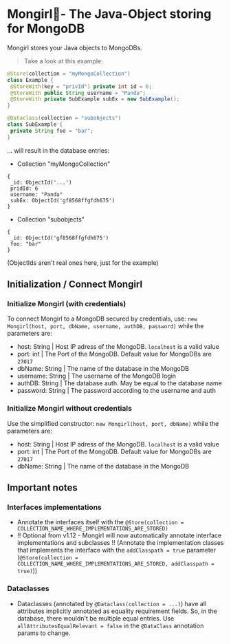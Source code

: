 # Mongirl💾- The Java-Object storing for MongoDB
Mongirl stores your Java objects to MongoDBs.
> Take a look at this example:
```java
@Store(collection = "myMongoCollection")
class Example {
 @StoreWith(key = "privId") private int id = 6;
 @StoreWith public String username = "Panda";
 @StoreWith private SubExample subEx = new SubExample();
}

@Dataclass(collection = "subobjects")
class SubExample {
 private String foo = "bar";
}
```
... will result in the database entries:
+ Collection "myMongoCollection"
```
{
 _id: ObjectId('...')
 pridId: 6
 username: "Panda"
 subEx: ObjectId('gf8568ffgfdh675')
}
```
+ Collection "subobjects"
```
{
 _id: ObjectId('gf8568ffgfdh675')
 foo: "bar"
}
```
(ObjectIds aren't real ones here, just for the example)

## Initialization / Connect Mongirl
### Initialize Mongirl (with credentials)
To connect Mongirl to a MongoDB secured by credentials, use:
```new Mongirl(host, port, dbName, username, authDB, password)```
while the parameters are:
+ host: String     | Host IP adress of the MongoDB. ``localhost`` is a valid value
+ port: int        | The Port of the MongoDB. Default value for MongoDBs are ``27017``
+ dbName: String   | The name of the database in the MongoDB
+ username: String | The username of the MongoDB login
+ authDB: String   | The database auth. May be equal to the database name
+ password: String | The password according to the username and auth

### Initialize Mongirl without credentials
Use the simplified constructor:
```new Mongirl(host, port, dbName)```
while the parameters are:
+ host: String     | Host IP adress of the MongoDB. ``localhost`` is a valid value
+ port: int        | The Port of the MongoDB. Default value for MongoDBs are ``27017``
+ dbName: String   | The name of the database in the MongoDB

## Important notes
### Interfaces implementations
 + Annotate the interfaces itself with the ```@Store(collection = COLLECTION_NAME_WHERE_IMPLEMENTATIONS_ARE_STORED)```
 + !! Optional from v1.12 - Mongirl will now automatically annotate interface implementations and subclasses !! (Annotate the implementation classes that implements the interface with the
 ```addClasspath = true``` parameter (``@Store(collection = COLLECTION_NAME_WHERE_IMPLEMENTATIONS_ARE_STORED, addClasspath = true)``))
 
### Dataclasses
 + Dataclasses (annotated by ```@Dataclass(collection = ...)```) have all attributes implicitly annotated as equality requirement fields.
 So, in the database, there wouldn't be multiple equal entries. Use ```allAttributesEqualRelevant = false``` in the ```@DataClass``` annotation params to change.
